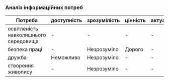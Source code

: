 ### Аналіз інформаційних потреб
| Потреба                               | доступність | зрозумілість | цінність    | актуальність |
| -----------                           | ----------- | -----------  | ----------- | -----------  |
| освітленість навколишнього середовища | -           | -            | -           | -            |
| безпека праці                         | -           | Незрозуміло  | Дорого      | -            |
| дружба                                | Неможливо   | Незрозуміло  | -           | -            |
| створення живопису                    | -           | Незрозуміло  | -           | -            |
